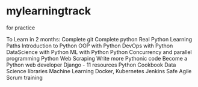# mylearningtrack
for practice


To Learn in 2 months:
Complete git
Complete python
	Real Python
	  Learning Paths
	  	   Introduction to Python
		   OOP with Python
		   DevOps with Python
		   DataScience with Python
		   ML with Python
		   Python Concurrency and parallel programming
		   Python Web Scraping
		   Write more Pythonic code
		   Become a Python web developer
		   	  Django - 11 resources
	Python Cookbook
	Data Science libraries
	Machine Learning
Docker, Kubernetes
Jenkins
Safe Agile
Scrum training
